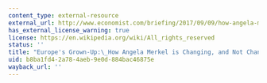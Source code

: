 ```yaml
---
content_type: external-resource
external_url: http://www.economist.com/briefing/2017/09/09/how-angela-merkel-is-changing-and-not-changing-germany
has_external_license_warning: true
license: https://en.wikipedia.org/wiki/All_rights_reserved
status: ''
title: "Europe's Grown-Up:\_How Angela Merkel is Changing, and Not Changing, Germany"
uid: b8ba1fd4-2a78-4aeb-9e0d-884bac46875e
wayback_url: ''
---
```


